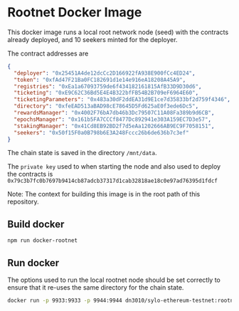 # Rootnet Docker Image

This docker image runs a local root network node (seed) with the contracts
already deployed, and 10 seekers minted for the deployer.

The contract addresses are

```json
{
  "deployer": "0x25451A4de12dcCc2D166922fA938E900fCc4ED24",
  "token": "0xfAd47F21Ba0FC182691d1e14e916eA18208A45A9",
  "registries": "0xEa1a67093759de6f434182161815AfB33D9D30d6",
  "ticketing": "0xE9C62C36Bd5E4E4B322bfFB54B2B709eF6964E60",
  "ticketingParameters": "0x483a30dF2ddEA31d9E1ce7d35833bf2d759f4346",
  "directory": "0xfeEAD513aBAD98cE78645D5Fd625aE0f3ede6Dc5",
  "rewardsManager": "0x4002F76bA7db46b3Dc79507C11A08Fa389b9d6CB",
  "epochsManager": "0x161b5FA7CCCf8477Dc892941e303A159EC7D3e57",
  "stakingManager": "0x41Cd8EB92BD2f7d5eAa1202666AB9EC9F7058151",
  "seekers": "0x50f15F0a0B798b6E3A248Fccc26b6de636b7c3ef"
}
```

The chain state is saved in the directory `/mnt/data`.

The `private key` used to when starting the node and also
used to deploy the contracts is
`0x79c3b7fc0b7697b9414cb87adcb37317d1cab32818ae18c0e97ad76395d1fdcf`

Note: The context for building this image is in the root path of
this repository.

## Build docker

```sh
npm run docker-rootnet
```

## Run docker

The options used to run the local rootnet node should be set correctly
to ensure that it re-uses the same directory for the chain state.

```sh
docker run -p 9933:9933 -p 9944:9944 dn3010/sylo-ethereum-testnet:rootnet --dev --unsafe-ws-external --unsafe-rpc-external --base-path=/mnt/data
```
